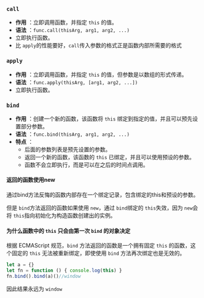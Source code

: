 ### `call`

* **作用** ：立即调用函数，并指定 `this` 的值。
* **语法** ：`func.call(thisArg, arg1, arg2, ...)`
* 立即执行函数。
* 比 `apply`的性能要好，`call`传入参数的格式正是函数内部所需要的格式

### `apply`

* **作用** ：立即调用函数，并指定 `this` 的值，但参数是以数组的形式传递。
* **语法** ：`func.apply(thisArg, [arg1, arg2, ...])`
* 立即执行函数。

### `bind`

* **作用** ：创建一个新的函数，该函数将 `this` 绑定到指定的值，并且可以预先设置部分参数。
* **语法** ：`func.bind(thisArg, arg1, arg2, ...)`
* **特点** ：
  * 后面的参数列表是预先设置的参数。
  * 返回一个新的函数，该函数的 `this` 已绑定，并且可以使用预设的参数。
  * 函数不会立即执行，而是可以在之后的时间点调用。

#### 返回的函数使用new

通过bind方法反悔的函数内部存在一个绑定记录，包含绑定的this和预设的参数。

但是 `bind`方法返回的函数如果使用 `new`，通过 `bind`绑定的 `this`失效，因为 `new`会将 `this`指向初始化为构造函数创建出的实例。

#### 为什么函数中的 `this` 只会由第一次 `bind` 的对象决定

根据 ECMAScript 规范，`bind` 方法返回的函数是一个拥有固定 `this` 的函数，这个固定的 `this` 无法被重新绑定，即使使用 `bind` 方法再次绑定也是无效的。

```javascript
let a = {}
let fn = function () { console.log(this) }
fn.bind().bind(a)()//window
```

因此结果永远为 `window`

